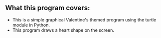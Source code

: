 What this program covers:
-------------------------

- This is a simple graphical Valentine's themed program using the turtle module in Python. 
- This program draws a heart shape on the screen.